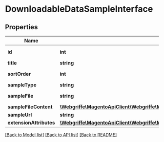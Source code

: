 # DownloadableDataSampleInterface

## Properties
Name | Type | Description | Notes
------------ | ------------- | ------------- | -------------
**id** | **int** | Sample(or link) id | [optional] 
**title** | **string** | Title | 
**sortOrder** | **int** | Order index for sample | 
**sampleType** | **string** |  | 
**sampleFile** | **string** | relative file path | [optional] 
**sampleFileContent** | [**\Webgriffe\MagentoApiClient\Webgriffe\MagentoApiClient\Model\DownloadableDataFileContentInterface**](DownloadableDataFileContentInterface.md) |  | [optional] 
**sampleUrl** | **string** | file URL | [optional] 
**extensionAttributes** | [**\Webgriffe\MagentoApiClient\Webgriffe\MagentoApiClient\Model\DownloadableDataSampleExtensionInterface**](DownloadableDataSampleExtensionInterface.md) |  | [optional] 

[[Back to Model list]](../README.md#documentation-for-models) [[Back to API list]](../README.md#documentation-for-api-endpoints) [[Back to README]](../README.md)


